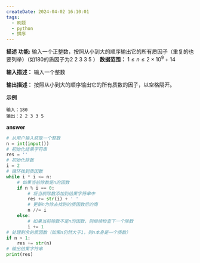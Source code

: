 ```yaml
---
createDate: 2024-04-02 16:10:01
tags:
  - 刷题
  - python
  - 排序
---
```

**描述**
**功能:**
输入一个正整数，按照从小到大的顺序输出它的所有质因子（重复的也要列举）（如180的质因子为2 2 3 3 5 ）
**数据范围：** $1\le n \le 2 \times 10^9 + 14$

**输入描述：**
输入一个整数

**输出描述：**
按照从小到大的顺序输出它的所有质数的因子，以空格隔开。

**示例**
```
输入：180
输出：2 2 3 3 5
```

**answer**
```python
# 从用户输入获取一个整数
n = int(input())
# 初始化结果字符串
res = ''
# 初始化除数
i = 2
# 循环找到质因数
while i * i <= n:
    # 如果当前除数是n的因数
    if n % i == 0:
        # 将当前除数添加到结果字符串中
        res += str(i) + ' '
        # 更新n为除去找到的质因数后的商
        n //= i
    else:
        # 如果当前除数不是n的因数，则继续检查下一个除数
        i += 1
# 处理剩余的质因数（如果n仍然大于1，则n本身是一个质数）
if n > 1:
    res += str(n)
# 输出结果字符串
print(res)
```
